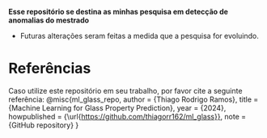 **Esse repositório se destina as minhas pesquisa em detecção de anomalias do mestrado**
- Futuras alterações seram feitas  a medida que a pesquisa for evoluindo.

# Referências

Caso utilize este repositório em seu trabalho, por favor cite a seguinte referência:
@misc{ml_glass_repo,
  author    = {Thiago Rodrigo Ramos},
  title     = {Machine Learning for Glass Property Prediction},
  year      = {2024},
  howpublished = {\url{https://github.com/thiagorr162/ml_glass}},
  note      = {GitHub repository}
}
